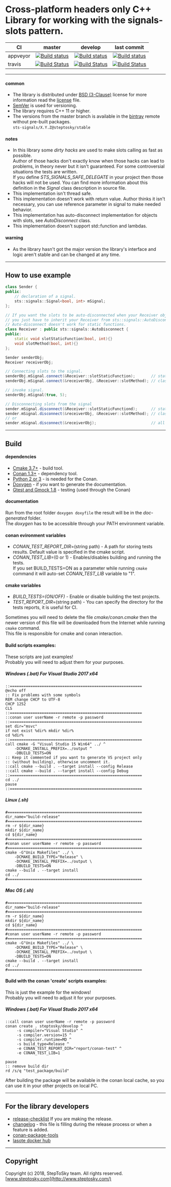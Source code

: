 # Cross-platform headers only C++ Library for working with the signals-slots pattern.


| CI        | master | develop | last commit |
| --------- |:------:|:-------:|:-----------:|
| appveyor  |[![Build status](https://ci.appveyor.com/api/projects/status/ttnd36rho34b3qqt/branch/master?svg=true)](https://ci.appveyor.com/project/steptosky/sts-signals/branch/master)|[![Build status](https://ci.appveyor.com/api/projects/status/ttnd36rho34b3qqt/branch/develop?svg=true)](https://ci.appveyor.com/project/steptosky/sts-signals/branch/develop)|[![Build status](https://ci.appveyor.com/api/projects/status/ttnd36rho34b3qqt?svg=true)](https://ci.appveyor.com/project/steptosky/sts-signals)|
| travis    |[![Build Status](https://travis-ci.org/steptosky/sts-signals.svg?branch=master)](https://travis-ci.org/steptosky/sts-signals)|[![Build Status](https://travis-ci.org/steptosky/sts-signals.svg?branch=develop)](https://travis-ci.org/steptosky/sts-signals)|[![Build Status](https://travis-ci.org/steptosky/sts-signals.svg)](https://travis-ci.org/steptosky/sts-signals)|

---

#### common
- The library is distributed under 
[BSD (3-Clause)](http://opensource.org/licenses/BSD-3-Clause) 
license for more information read the [license](license.txt) file.
- [SemVer](http://semver.org/) is used for versioning.
- The library requires C++ 11 or higher.
- The versions from the master branch is available in the 
  [bintray](https://bintray.com/steptosky/conan-open-source/sts-signals:steptosky) remote without pre-built packages.  
  ```sts-signals/X.Y.Z@steptosky/stable```   

#### notes
- In this library some _dirty hacks_ are used to make slots calling as fast as possible.   
  Author of those hacks don't exactly know when those hacks can lead to problems, in theory never but it isn't guaranteed. 
  For some controversial situations the tests are written.  
  If you define _STS_SIGNALS_SAFE_DELEGATE_ in your project then those hacks will not be used. 
  You can find more information about this definition in the _Signal_ class description in source file.
- This implementation isn't thread safe.
- This implementation doesn't work with return value. Author thinks it isn't necessary,
  you can use reference parameter in signal to make needed behavior.
- This implementation has auto-disconnect implementation for objects with slots, see _AutoDisconnect_ class.
- This implementation doesn't support std::function and lambdas.

#### warning 
- As the library hasn't got the major version 
  the library's interface and logic aren't stable and can be changed at any time.

---

## How to use example
```  C++
class Sender { 
public:
    // declaration of a signal.
    sts::signals::Signal<bool, int> mSignal;
};

// If you want the slots to be auto-disconnected when your Receiver object is being deleted
// you just have to inherit your Receiver from sts::signals::AutoDisconnect and nothing more.
// Auto-disconnect doesn't work for static functions.
class Receiver : public sts::signals::AutoDisconnect {
public:
    static void slotStaticFunction(bool, int){}
    void slotMethod(bool, int){}
};

Sender senderObj;
Receiver receiverObj;

// Connecting slots to the signal.
senderObj.mSignal.connect(&Receiver::slotStaticFunction);       // static function
senderObj.mSignal.connect(&receiverObj, &Receiver::slotMethod); // class method

// invoke signal.
senderObj.mSignal(true, 5);

// Disconnecting slots from the signal
sender.mSignal.disconnect(&Receiver::slotStaticFunctiond);      // static function
sender.mSignal.disconnect(&receiverObj, &Receiver::slotMethod); // class method
// or
sender.mSignal.disconnect(&receiverObj);                        // all class methods of given pointer
```

---

## Build

#### dependencies
- [Cmake 3.7+](https://cmake.org) - build tool.
- [Conan 1.3+](https://www.conan.io) - dependency tool.
- [Python 2 or 3](https://www.python.org) - is needed for the Conan.
- [Doxygen](http://www.stack.nl/~dimitri/doxygen) - if you want to generate the documentation.
- [Gtest and Gmock 1.8](https://github.com/google/googletest) - testing (used through the Conan)  

#### documentation
Run from the root folder ``` doxygen doxyfile ``` the result will be in the _doc-generated_ folder.  
The _doxygen_ has to be accessible through your PATH environment variable.

#### conan evironment variables
- _CONAN_TEST_REPORT_DIR_=(string path) - A path for storing tests results. Default value is specified in the cmake script.
- _CONAN_TEST_LIB_=(0 or 1) - Enables/disables building and running the tests.  
  If you set BUILD_TESTS=ON as a parameter while running ```cmake``` command it will auto-set _CONAN_TEST_LIB_ variable to "1".

#### cmake variables
- _BUILD_TESTS=(ON/OFF)_ - Enable or disable building the test projects.
- _TEST_REPORT_DIR_=(string path) - You can specify the directory for the tests reports, it is useful for CI.

Sometimes you will need to delete the file _cmake/conan.cmake_ then the newer version of this file will be downloaded from the Internet while running ```cmake``` command.  
This file is responsible for cmake and conan interaction.

#### Build scripts examples:
These scripts are just examples!  
Probably you will need to adjust them for your purposes.

##### Windows (.bat) For Visual Studio 2017 x64
```
::==========================================================
@echo off
:: Fix problems with some symbols
REM change CHCP to UTF-8
CHCP 1252
CLS
::==========================================================
::conan user userName -r remote -p password
::==========================================================
set dir="msvc"
if not exist %dir% mkdir %dir%
cd %dir%
::==========================================================
call cmake -G "Visual Studio 15 Win64" ../ ^
    -DCMAKE_INSTALL_PREFIX=../output ^
    -DBUILD_TESTS=ON
:: Keep it commented if you want to generate VS project only
:: (without building), otherwise uncomment it.
::call cmake --build . --target install --config Release
::call cmake --build . --target install --config Debug
::==========================================================
cd ../
pause
::==========================================================
```

##### Linux (.sh)
```
#===========================================================
dir_name="build-release"
#===========================================================
rm -r ${dir_name}
mkdir ${dir_name}
cd ${dir_name}
#===========================================================
#conan user userName -r remote -p password
#===========================================================
cmake -G"Unix Makefiles" ../ \
    -DCMAKE_BUILD_TYPE="Release" \
    -DCMAKE_INSTALL_PREFIX=../output \
    -DBUILD_TESTS=ON
cmake --build . --target install
cd ../
#===========================================================
```

##### Mac OS (.sh)
```
#===========================================================
dir_name="build-release"
#===========================================================
rm -r ${dir_name}
mkdir ${dir_name}
cd ${dir_name}
#===========================================================
#conan user userName -r remote -p password
#===========================================================
cmake -G"Unix Makefiles" ../ \
    -DCMAKE_BUILD_TYPE="Release" \
    -DCMAKE_INSTALL_PREFIX=../output \
    -DBUILD_TESTS=ON
cmake --build . --target install
cd ../
#===========================================================
```


#### Build with the conan 'create' scripts examples:
This is just the example for the windows!  
Probably you will need to adjust it for your purposes.
##### Windows (.bat) For Visual Studio 2017 x64
```
::call conan user userName -r remote -p password
conan create . steptosky/develop ^
     -s compiler="Visual Studio" ^
     -s compiler.version=15 ^
     -s compiler.runtime=MD ^
     -s build_type=Release ^
     -e CONAN_TEST_REPORT_DIR="report/conan-test" ^
     -e CONAN_TEST_LIB=1

pause
:: remove build dir
rd /s/q "test_package/build"
```
After building the package will be available in the conan local cache,
so you can use it in your other projects on local PC.  

---

## For the library developers
- [release-checklist](release-checklist.md) If you are making the release.
- [changelog](changelog.md) - this file is filling during the release process or when a feature is added.
- [conan-package-tools](https://github.com/conan-io/conan-package-tools)
- [lasote docker hub](https://hub.docker.com/u/lasote/)
---


## Copyright
Copyright (c) 2018, StepToSky team. All rights reserved.  
[www.steptosky.com](http://www.steptosky.com/)
